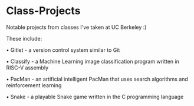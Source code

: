
# Class-Projects
Notable projects from classes I've taken at UC Berkeley :)

These include:

• Gitlet - a version control system similar to Git

• Classify - a Machine Learning image classification program written in RISC-V assembly

• PacMan - an artificial intelligent PacMan that uses search algorithms and reinforcement learning

• Snake - a playable Snake game written in the C programming language
